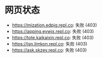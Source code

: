 # 网页状态
- https://mization.edpjg.repl.co: 失败 (403)
- https://apping.eywjx.repl.co: 失败 (403)
- https://tote.kaikaixin.repl.co: 失败 (403)
- https://jsn.limkon.repl.co: 失败 (403)
- https://ask.skzey.repl.co: 失败 (403)
